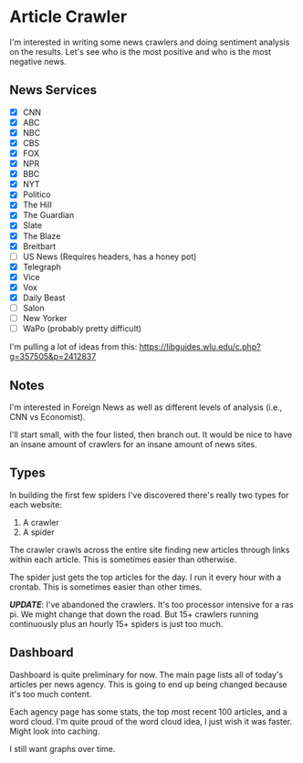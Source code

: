 # Article Crawler

I'm interested in writing some news crawlers and doing sentiment analysis on the
results. Let's see who is the most positive and who is the most negative news.

## News Services

- [X] CNN
- [X] ABC
- [X] NBC
- [X] CBS
- [X] FOX
- [X] NPR
- [X] BBC
- [X] NYT
- [X] Politico
- [X] The Hill
- [X] The Guardian
- [X] Slate
- [X] The Blaze
- [X] Breitbart
- [ ] US News (Requires headers, has a honey pot)
- [X] Telegraph
- [X] Vice
- [X] Vox
- [X] Daily Beast
- [ ] Salon
- [ ] New Yorker
- [ ] WaPo (probably pretty difficult)

I'm pulling a lot of ideas from this: https://libguides.wlu.edu/c.php?g=357505&p=2412837


## Notes

I'm interested in Foreign News as well as different levels of analysis (i.e.,
CNN vs Economist).

I'll start small, with the four listed, then branch out. It would be nice to
have an insane amount of crawlers for an insane amount of news sites.

## Types

In building the first few spiders I've discovered there's really two types for
each website:

1. A crawler
2. A spider

The crawler crawls across the entire site finding new articles through links
within each article. This is sometimes easier than otherwise.

The spider just gets the top articles for the day. I run it every hour with a
crontab. This is sometimes easier than other times.

***UPDATE***: I've abandoned the crawlers. It's too processor intensive for a
ras pi. We might change that down the road. But 15+ crawlers running
continuously plus an hourly 15+ spiders is just too much.

## Dashboard

Dashboard is quite preliminary for now. The main page lists all of today's
articles per news agency. This is going to end up being changed because it's too
much content.

Each agency page has some stats, the top most recent 100 articles, and a word
cloud. I'm quite proud of the word cloud idea, I just wish it was faster. Might
look into caching.

I still want graphs over time.
